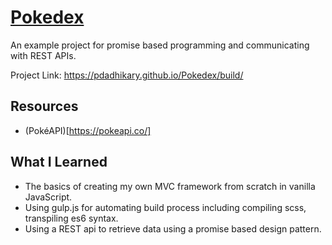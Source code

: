 # [Pokedex](https://pdadhikary.github.io/Pokedex/build/)

An example project for promise based programming and communicating with REST APIs.

Project Link: https://pdadhikary.github.io/Pokedex/build/

## Resources
- (PokéAPI)[https://pokeapi.co/]

## What I Learned

- The basics of creating my own MVC framework from scratch in vanilla JavaScript.
- Using gulp.js for automating build process including compiling scss, transpiling es6 syntax.
- Using a REST api to retrieve data using a promise based design pattern.

